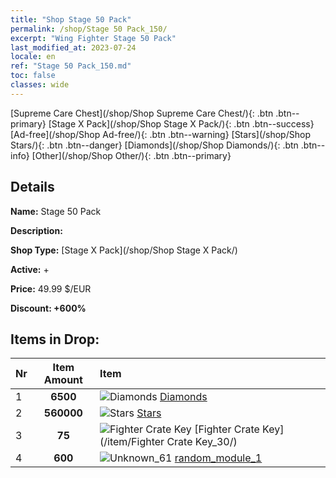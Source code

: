 ```yaml
---
title: "Shop Stage 50 Pack"
permalink: /shop/Stage 50 Pack_150/
excerpt: "Wing Fighter Stage 50 Pack"
last_modified_at: 2023-07-24
locale: en
ref: "Stage 50 Pack_150.md"
toc: false
classes: wide
---
```



  [Supreme Care Chest](/shop/Shop Supreme Care Chest/){: .btn .btn--primary}   [Stage X Pack](/shop/Shop Stage X Pack/){: .btn .btn--success}   [Ad-free](/shop/Shop Ad-free/){: .btn .btn--warning}   [Stars](/shop/Shop Stars/){: .btn .btn--danger}   [Diamonds](/shop/Shop Diamonds/){: .btn .btn--info}   [Other](/shop/Shop Other/){: .btn .btn--primary} 

## Details

 **Name:** Stage 50 Pack 

 **Description:** 

 **Shop Type:** [Stage X Pack](/shop/Shop Stage X Pack/)

 **Active:** + 

 **Price:** 49.99 $/EUR 

 **Discount: +600%** 



## Items in Drop:

  |  Nr | Item Amount  |       Item       |
  |:----|:------------:|:-----------------|
  | 1 | **6500**  | ![Diamonds](/images/item/Diamonds_p.png) [Diamonds](/item/Diamonds_15/) | 
  | 2 | **560000**  | ![Stars](/images/item/Stars_p.png) [Stars](/item/Stars_2/) | 
  | 3 | **75**  | ![Fighter Crate Key](/images/item/Fighter_Crate_Key_p.png) [Fighter Crate Key](/item/Fighter Crate Key_30/) | 
  | 4 | **600**  | ![Unknown_61](/images/item/random_module_1_p.png) [random_module_1](/item/random_module_1_61/) | 

